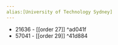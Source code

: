 ```yaml
---
alias:[University of Technology Sydney]
---
```


- 21636 - [[order 27]] ^ad041f
- 57041 - [[order 29]] ^41d884